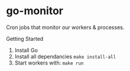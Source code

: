 # go-monitor
Cron jobs that monitor our workers & processes.

Getting Started
1. Install Go 
2. Install all dependancies `make install-all`
3. Start workers with: `make run`

